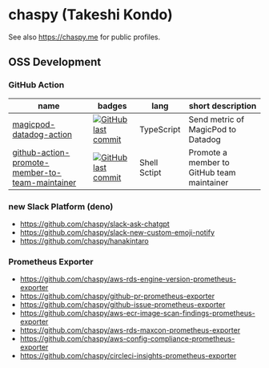 # chaspy (Takeshi Kondo)

See also https://chaspy.me for public profiles.

## OSS Development

### GitHub Action

name | badges | lang | short description
--- | --- | --- | --- 
[magicpod-datadog-action](https://github.com/chaspy/magicpod-datadog-action) | [![GitHub last commit](https://img.shields.io/github/last-commit/chaspy/magicpod-datadog-action.svg)](https://github.com/chaspy/meagicpod-datadog-action) | TypeScript | Send metric of MagicPod to Datadog
[github-action-promote-member-to-team-maintainer](https://github.com/chaspy/github-action-promote-member-to-team-maintainer) | [![GitHub last commit](https://img.shields.io/github/last-commit/chaspy/github-action-promote-member-to-team-maintainer.svg)](https://github.com/chaspy/github-action-promote-member-to-team-maintainer) | Shell Sctipt | Promote a member to GitHub team maintainer

### new Slack Platform (deno)

- https://github.com/chaspy/slack-ask-chatgpt
- https://github.com/chaspy/slack-new-custom-emoji-notify
- https://github.com/chaspy/hanakintaro

### Prometheus Exporter
- https://github.com/chaspy/aws-rds-engine-version-prometheus-exporter
- https://github.com/chaspy/github-pr-prometheus-exporter
- https://github.com/chaspy/github-issue-prometheus-exporter
- https://github.com/chaspy/aws-ecr-image-scan-findings-prometheus-exporter
- https://github.com/chaspy/aws-rds-maxcon-prometheus-exporter
- https://github.com/chaspy/aws-config-compliance-prometheus-exporter
- https://github.com/chaspy/circleci-insights-prometheus-exporter
